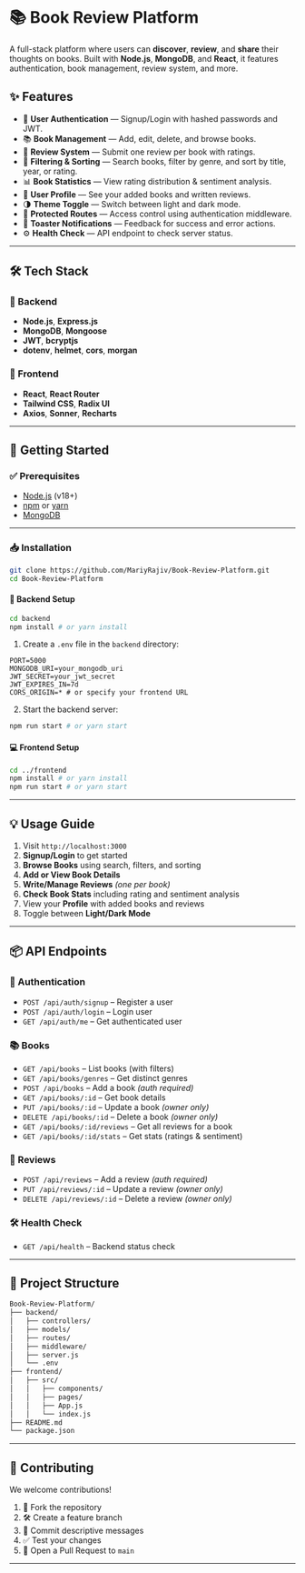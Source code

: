 

# 📚 Book Review Platform

A full-stack platform where users can **discover**, **review**, and **share** their thoughts on books. Built with **Node.js**, **MongoDB**, and **React**, it features authentication, book management, review system, and more.


## ✨ Features

* 🔐 **User Authentication** — Signup/Login with hashed passwords and JWT.
* 📚 **Book Management** — Add, edit, delete, and browse books.
* 📝 **Review System** — Submit one review per book with ratings.
* 🎯 **Filtering & Sorting** — Search books, filter by genre, and sort by title, year, or rating.
* 📊 **Book Statistics** — View rating distribution & sentiment analysis.
* 👤 **User Profile** — See your added books and written reviews.
* 🌗 **Theme Toggle** — Switch between light and dark mode.
* 🚫 **Protected Routes** — Access control using authentication middleware.
* 🔔 **Toaster Notifications** — Feedback for success and error actions.
* ⚙️ **Health Check** — API endpoint to check server status.

---

## 🛠️ Tech Stack

### 🔧 Backend

* **Node.js**, **Express.js**
* **MongoDB**, **Mongoose**
* **JWT**, **bcryptjs**
* **dotenv**, **helmet**, **cors**, **morgan**

### 🎨 Frontend

* **React**, **React Router**
* **Tailwind CSS**, **Radix UI**
* **Axios**, **Sonner**, **Recharts**

---

## 🚀 Getting Started

### ✅ Prerequisites

* [Node.js](https://nodejs.org/) (v18+)
* [npm](https://www.npmjs.com/) or [yarn](https://yarnpkg.com/)
* [MongoDB](https://www.mongodb.com/)

---

### 📥 Installation

```bash
git clone https://github.com/MariyRajiv/Book-Review-Platform.git
cd Book-Review-Platform
```

#### 🔌 Backend Setup

```bash
cd backend
npm install # or yarn install
```

1. Create a `.env` file in the `backend` directory:

```env
PORT=5000
MONGODB_URI=your_mongodb_uri
JWT_SECRET=your_jwt_secret
JWT_EXPIRES_IN=7d
CORS_ORIGIN=* # or specify your frontend URL
```

2. Start the backend server:

```bash
npm run start # or yarn start
```

#### 💻 Frontend Setup

```bash
cd ../frontend
npm install # or yarn install
npm run start # or yarn start
```

---

## 💡 Usage Guide

1. Visit `http://localhost:3000`
2. **Signup/Login** to get started
3. **Browse Books** using search, filters, and sorting
4. **Add or View Book Details**
5. **Write/Manage Reviews** *(one per book)*
6. **Check Book Stats** including rating and sentiment analysis
7. View your **Profile** with added books and reviews
8. Toggle between **Light/Dark Mode**

---

## 📦 API Endpoints

### 🔐 Authentication

* `POST /api/auth/signup` – Register a user
* `POST /api/auth/login` – Login user
* `GET /api/auth/me` – Get authenticated user

### 📚 Books

* `GET /api/books` – List books (with filters)
* `GET /api/books/genres` – Get distinct genres
* `POST /api/books` – Add a book *(auth required)*
* `GET /api/books/:id` – Get book details
* `PUT /api/books/:id` – Update a book *(owner only)*
* `DELETE /api/books/:id` – Delete a book *(owner only)*
* `GET /api/books/:id/reviews` – Get all reviews for a book
* `GET /api/books/:id/stats` – Get stats (ratings & sentiment)

### 📝 Reviews

* `POST /api/reviews` – Add a review *(auth required)*
* `PUT /api/reviews/:id` – Update a review *(owner only)*
* `DELETE /api/reviews/:id` – Delete a review *(owner only)*

### 🛠️ Health Check

* `GET /api/health` – Backend status check

---

## 📁 Project Structure

```bash
Book-Review-Platform/
├── backend/
│   ├── controllers/
│   ├── models/
│   ├── routes/
│   ├── middleware/
│   ├── server.js
│   └── .env
├── frontend/
│   ├── src/
│   │   ├── components/
│   │   ├── pages/
│   │   ├── App.js
│   │   └── index.js
├── README.md
└── package.json
```

---

## 🙌 Contributing

We welcome contributions!

1. 🍴 Fork the repository
2. 🛠 Create a feature branch
3. 💬 Commit descriptive messages
4. ✅ Test your changes
5. 📩 Open a Pull Request to `main`

---

